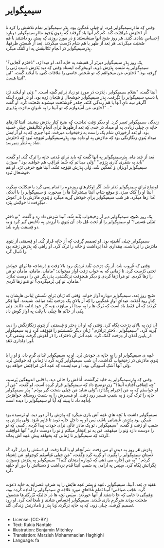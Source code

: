 # سیمبِگوایر 

##
وَقتی کِه مادَرِسیمبِگوایر  مُرد، او خِیلی غَمگین بود. پِدَرِ سیمبِگوایر  تمام تلاشش را کرد تا اَز دُختَرَش مُراقِبَت کُنَد. کَم کَم آنها یاد گِرِفتَند کِه بِدونِ وُجودِ مادَرِسیمبِگوایر دوبارِه اِحساسِ شادی کُنَند. هَر روز صُبح آنها مینشَستَند وَ دَر مورِدِ روزی کِه پیشِ رو داشتَند با هَم صُحبَت میکَردَند. هَر بَعد اَز ظُهر با هَم شام دُرُست میکَردَند. بَعد اَز شُستَنِ ظَرفها، پِدَرِسیمبِگوایر دَر اَنجامِ تَکالیفَش بِه او کُمَک میکَرد.

##
یِک روز پِدَرِ سیمبِگوایر  دیرتَر اَز هَمیشه بِه خانِه آمَد. او صِدا زَد، "دُختَرَم کُجایی؟" سیمبِگوایر  بِه سَمتِ پِدَرَش دَوید. اوبیحَرِکَت ایستاد وَقتی کِه دید پَدَرَش دَستِ زَنی را گِرِفتِه بود." دُختَرَم، مَن میخواهَم کِه تو شَخصِ خاصی را ملاقات کُنی. با لَبخَند گُفت، "این آنیتا هَست".

##
آنیتا گُفت، "سَلام سیمبِگوایر ، پَدَرَت دَر مورِدِ تو زیاد بَرایَم گُفتِه اَست. " وَلی او لَبخَند نَزَد یا دَستِ سیمبِگوایر را نَگِرِفت. پِدَرِ سیمبِگوایر خوشحال وَ هَیَجان زَدِه بود. او دَر مُورِد اینکه اَگَرهَر سِه تایِ آنها با هَم زِندگی کنُنَد، چِقَدر خُوشبَخت میشَوَند صُحبَت کَرد. او گُفت "دُختَرَم، مَن اُمیدوارَم کِه تو آنیتا را بِه عُنوانِ مادَرَت بِپَذیری . "
##
زِندگی سیمبِگوایر تَغییر کَرد. او دیگر وَقت نَداشت کِه صُبح کِنارِ پِدَرَش بنشیند. آنیتا کارهایِ خانِه یِ خِیلی زیادی بِه او میداد دَر حَدی کِه بَعد اَزظُهرها بَرایِ اَنجامِ تَکالیفَش خِیلی خَستِه بود. او بَعد اَزخوردَنِ شام یِک راست بِه رَختِخواب میرفت. تَنها چیزی کِه بِه او آرامِش میداد پَتویِ رَنگارَنگی بود کِه مادَرَش بِه او دادِه بود. پِدَرِسیمبِگوایر مُتِوَجِه نَبود کِه دُختَرَش شاد بِه نَظَر نِمیرسد.

##
بَعد اَز چَند ماه، پِدَرِسیمبِگوایر بِه آنها گُفت کِه باید بَرایِ مُدتی خانِه را تَرک کُنَد. او گُفت، "باید بِه سَفَری کاری بِرَوَم." "وَلی میدانَم کِه شُما مُراقِبِ هَم خواهید بود." صورَتِ سیمبِگوایر آویزان وَ غَمگین شُد، وَلی پِدَرَش مُتِوَجِه نَشُد. آنیتا هیچ حَرفی نَزَد. او هَم خوشحال نَبود.

##
اوضاع بَرایِ سیمبِگوایر  بَدتَر شُد. اَگَر اوکارهایِ روزمَرِه را تَمام نِمی کَرد یا شِکایَت میکَرد، آنیتا او را کُتَک میزَد. وَ موقِع شام، آنیتا بیشتَرغَذا ها را میخورد، وَ سیمبِگوایر را با اَندَکی غَذا رَها میکَرد. هَر شَب سیمبِگوایر برایِ خودَش گِریه میکَرد وَ پَتویِ مادَرَش را دَر آغوش میگِرِفت تا خوابَش بِبَرَد.

##
یِک روز صُبح، سیمبِگوایر دیر اَز رَختِخواب بُلَند شُد. آنیتا سَرَش داد زِد وَ گُفت، "تو دُختَرِ تَنبَلی هَستی!" او سیمبِگوایر را اَز تَخت هُل داد. آن پَتویِ با اَرزِش بِه ناخُنش گیر کَرد وَ به دو قِسمَت پارِه شُد.

##
سیمبِگوایر خِیلی آشُفتِه بود. او تَصمیم گِرِفت کِه اَز خانِه فَرار کُنَد. او قِسمَتی اَز پَتویِ مادَرَش را بَرداشت، مِقداری غَذا بَرداشت وَ خانه را تَرک کَرد. او راهی کِه پِدَرَش رَفته بود را دُنبال کَرد.

##
وَقتی که غُروب شُد، اَز یِک دِرَختِ بُلَند نَزدیکِ رود بالا رَفت وَ دَرشاخِه ها بَرایِ خودَش تَختی دُرُست کَرد. تا زَمانی که به خواب رَفت آواز میخوانَد: "مامان، مامان، مامان تو مَن را رَها کَردی. تو مَرا رَها کَردی وَ دیگر هیچوَقت بَرنَگَشتی. پِدَردیگر مَن را دوست نَدارَد. مامان، تو کِی بَرمیگَردی؟ تو مَنو رَها کَردی."

##
صُبحِ روزِ بَعد، سیمبِگوایر دوباره آواز خواند. وَقتی که زَنان بَرایِ شُستَنِ لِباس هایِشان به کِنارِ رود آمَدَند، صِدایِ آوازِ غَمگینی را کِه اَز بالایِ یِک دِرَختِ بُلَند میامَد، شنیدند. آنها فِکر کَردَند کِه آن فَقَط باد اَست کِه بَرگ ها را بِه صِدا دَر میاوَرَد، وَبه کارِ خود اِدامِه دادَند. وَلی یِکی اَز خانُم ها خِیلی با دِقَت بِه آواز گوش داد.

##
آن زَن بِه بالایِ دِرَخت نِگاه کَرد. وَقتی کِه او آن دِختَر وَ قِسمَتی اَز پَتویِ رَنگارَنگَش را دید، گِریه کَرد، "سیمبِگوایر ، دُختَرِ بَرادَرَم." زَنانِ دیگَر شُستشو را مُتِوَقِف کَرد وَ بِه سیمبِگوایر دَر پایین آمَدَن اَز دِرَخت کُمَک کَرد. عَمِه اَش آن دُختَرَک را دَر آغوش گِرِفت وَسَعی کَرد اورا دِلداری دَهَد.

##
عَمِه یِ سیمبِگوایر او را بِه خانِه یِ خودَش بُرد. او بِه سیمبِگوایر غَذایِ گَرم داد، وَ او را با پَتویِ مادَرَش دَر رَختِخواب گُذاشت. آن شَب سیمبِگوایر گِریه کَرد تا زَمانی کِه خوابَش بُرد. وَلی آنها اَشکِ آسودِگی بود. او میدانِست کِه عَمِه اَش مُراقِبَش خواهَد بود.

##
وَقتی کِه پِدَرِسیمبِگوایر بِه خانِه بَرگَشت، اُتاقَش را خالی دید. با قلبی اندوهگین پُرسید، "چِه اِتِفاقی اُفتادِه آنیتا؟" زن توضیح داد کِه سیمبِگوایر  فَرار کَردِه اَست. او گُفت، "مَن اَز او خواستَم کِه بِه مَن اِحتِرام بِگُذارَد،"وَلی شاید مَن خِیلی سَخت گیر بودَم." پِدَرِ سیمبِگوایر خانِه را تَرک کَرد وَ بِه سَمتِ مَسیر رود رَفت. او مَسیرش را بِه سَمتَ روستایِ خواهَرَش اِدامِه داد تا بِبیند کِه آیا او سیمبِگوایر را دیده است.

##
سیمبِگوایر داشت با بَچِه هایِ عَمِه اَش بازی میکَرد کِه پِدَرَش را اَز دور دید. او تَرسیده بود مُمکِن بود پِدَرَش عَصَبانی باشَد، پَس او بِه داخِلِ خانِه دَوید تا قایِم شَوَد. وَلی پِدَرَش بِه سَمتِ او رَفت وَ گُفت، "سیمبِگوایر ، تو یِک مادَرِ عالی بَرایِ خودَت پِیدا کَردی. کَسی کِه تو را دوست دارَد وَتو را میفَهمَد. مَن بِه تو اِفتِخار میکُنَم وَ تو را دوست دارَم." آنها مُوافِقَت کَردَند کِه سیمبِگوایر تا زَمانی کِه بِخواهَد پیشِ عَمِه اَش بِمانَد.

##
پِدَرَش هَر روز بِه دیدنِ او می رَفت. سَراَنجام او با آنیتا رَفت. او دَستَش را دِراز کَرد کَه دَستانِ سیمبِگوایر را بِگیرد. او گِریه کَرد وَگُفت، "مَن خِیلی مُتِاَسِفَم کوچولو، مَن اِشتِباه کَردَم." "بِه مَن اِجازِه می دَهی کِه دُوبارِه اِمتِحان کُنَم؟" سیمبِگوایر بِه پِدَرَش وَصورَتِ نِگَرانَش نِگاه کَرد. سِپَس بِه آرامی بِه سَمتِ آنیتا قَدَم بَرداشت وَ دَستانَش را دورِ او حَلقِه کَرد.

##
هَفتِه یِ بَعد، آنیتا، سیمبِگوایر ،عَمِه وَ پِسَر عَمِه هایَش را بِه صَرفِ عَصرانِه بِه خانِه دَعوَت کَرد. عَجَب ضیافَتی! آنیتا تَمامِ غَذاهایِ مورِدِ عَلاقِه یِ سیمبِگوایر را آمادِه کَردِه بود، وَهَمِگی تا جایی کِه جا داشتَند اَز آنها خوردَند. سِپَس بَچِه ها دَر حالیکِه بُزُرگتَرها مَشغولِ صُحبَت بودَند سَرگَرمِ بازی شُدَند. سیمبِگوایر اِحساسِ شادی وَ شُجاعَت کَرد. او زود تَصمیم گِرِفت، خِیلی زود، کِه بِه خانِه بَرگَردَد وَبا پِدَر وَ نامادَریَش زِندگی کُنَد.

##
* License: [CC-BY]
* Text: Rukia Nantale
* Illustration: Benjamin Mitchley
* Translation: Marzieh Mohammadian Haghighi
* Language: fa
